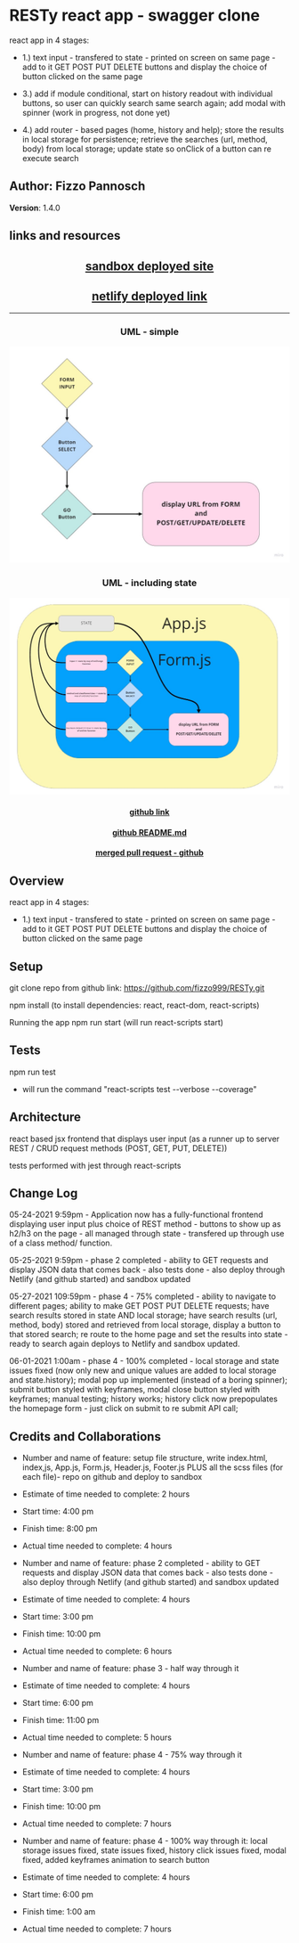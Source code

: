# RESTy react app - swagger clone

react app in 4 stages:

- 1.) text input - transfered to state - printed on screen on same page - add to it GET POST PUT DELETE buttons and display the choice of button clicked on the same page

- 3.) add if module conditional, start on history readout with individual buttons, so user can quickly search same search again; add modal with spinner (work in progress, not done yet)

- 4.) add router - based pages (home, history and help); store the results in local storage for persistence; retrieve the searches (url, method, body) from local storage; update state so onClick of a button can re execute search

## Author: Fizzo Pannosch

**Version**: 1.4.0

<!-- (increment the patch/fix version number if you make more commits past your first submission) -->

## links and resources

## <center> [sandbox deployed site](https://yilyf.csb.app/) </center>

## <center> [netlify deployed link](https://nifty-bartik-ec9bd4.netlify.app) </center>

<hr>

### <center> UML - simple </center>

![UML - simple](public/assets/RESTy-1-UML.jpg)

### <center> UML - including state </center>

![UML - including state](public/assets/RESTy-2-UML.jpg)

#### <center> [github link](https://github.com/fizzo999/RESTy) </center>

#### <center> [github README.md](https://github.com/fizzo999/RESTy/blob/main/README.md) </center>

#### <center> [merged pull request - github](https://github.com/fizzo999/auth-api/pull/2) </center>

<!-- ## <center> UML DIAGRAM </center>

![web request response cycle diagram 001](./src/assets/1693signup-UMI.PNG)
![web request response cycle diagram 002](./src/assets/1692signin-UMI.PNG)
![web request response cycle diagram 003](./src/assets/1691users-UMI.PNG) -->

## Overview

react app in 4 stages:

- 1.) text input - transfered to state - printed on screen on same page - add to it GET POST PUT DELETE buttons and display the choice of button clicked on the same page

## Setup

git clone repo from github link:
https://github.com/fizzo999/RESTy.git

npm install
(to install dependencies: react, react-dom, react-scripts)

Running the app
npm run start (will run react-scripts start)

## Tests

npm run test

- will run the command "react-scripts test --verbose --coverage"

## Architecture

react based jsx frontend that displays user input (as a runner up to server REST / CRUD request methods (POST, GET, PUT, DELETE))

tests performed with jest through react-scripts

## Change Log

05-24-2021 9:59pm - Application now has a fully-functional frontend displaying user input plus choice of REST method - buttons to show up as h2/h3 on the page - all managed through state - transfered up through use of a class method/ function.

05-25-2021 9:59pm - phase 2 completed - ability to GET requests and display JSON data that comes back - also tests done - also deploy through Netlify (and github started) and sandbox updated

05-27-2021 109:59pm - phase 4 - 75% completed - ability to navigate to different pages; ability to make GET POST PUT DELETE requests; have search results stored in state AND local storage; have search results (url, method, body) stored and retrieved from local storage, display a button to that stored search; re route to the home page and set the results into state - ready to search again deploys to Netlify and sandbox updated.

06-01-2021 1:00am - phase 4 - 100% completed - local storage and state issues fixed (now only new and unique values are added to local storage and state.history); modal pop up implemented (instead of a boring spinner); submit button styled with keyframes, modal close button styled with keyframes; manual testing; history works; history click now prepopulates the homepage form - just click on submit to re submit API call;

## Credits and Collaborations

- Number and name of feature: setup file structure, write index.html, index,js, App.js, Form.js, Header.js, Footer.js PLUS all the scss files (for each file)- repo on github and deploy to sandbox
- Estimate of time needed to complete: 2 hours
- Start time: 4:00 pm
- Finish time: 8:00 pm
- Actual time needed to complete: 4 hours

- Number and name of feature: phase 2 completed - ability to GET requests and display JSON data that comes back - also tests done - also deploy through Netlify (and github started) and sandbox updated
- Estimate of time needed to complete: 4 hours
- Start time: 3:00 pm
- Finish time: 10:00 pm
- Actual time needed to complete: 6 hours

- Number and name of feature: phase 3 - half way through it
- Estimate of time needed to complete: 4 hours
- Start time: 6:00 pm
- Finish time: 11:00 pm
- Actual time needed to complete: 5 hours

- Number and name of feature: phase 4 - 75% way through it
- Estimate of time needed to complete: 4 hours
- Start time: 3:00 pm
- Finish time: 10:00 pm
- Actual time needed to complete: 7 hours

- Number and name of feature: phase 4 - 100% way through it: local storage issues fixed, state issues fixed, history click issues fixed, modal fixed, added keyframes animation to search button
- Estimate of time needed to complete: 4 hours
- Start time: 6:00 pm
- Finish time: 1:00 am
- Actual time needed to complete: 7 hours
